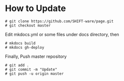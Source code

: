 # How to Update

```
# git clone https://github.com/SHIFT-ware/page.git
# git checkout master  
```

Edit mkdocs.yml or some files under docs directory, then 

```
# mkdocs build
# mkdocs gh-deploy
```

Finally, Push master repository

```
# git add .
# git commit -m "Update"
# git push -u origin master
```

